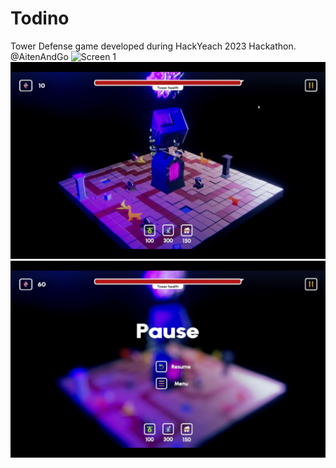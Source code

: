 # Todino
Tower Defense game developed during HackYeach 2023 Hackathon.
@AitenAndGo 
![Screen 1](sc_1.png)
![Screen 2](sc_2.png)
![Screen 3](sc_3.png)
